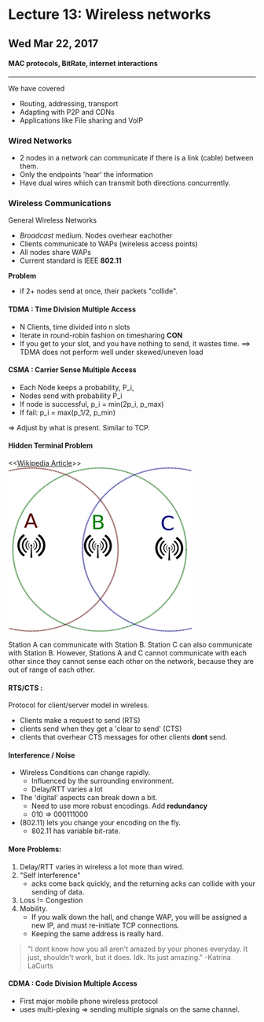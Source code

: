 # Lecture 13: Wireless networks
## Wed Mar 22, 2017
#### MAC protocols, BitRate, internet interactions
----------------------------
We have covered
- Routing, addressing, transport
- Adapting with P2P and CDNs
- Applications like File sharing and VoIP

### Wired Networks
- 2 nodes in a network can communicate if there is a link (cable) between them.
- Only the endpoints 'hear' the information
- Have dual wires which can transmit both directions concurrently.


### Wireless Communications
General Wireless Networks
-  _Broadcast_ medium. Nodes overhear eachother
- Clients communicate to WAPs (wireless access points)
- All nodes share WAPs
- Current standard is IEEE **802.11**    

**Problem**
- if 2+ nodes send at once, their packets "collide".

#### TDMA : Time Division Multiple Access
- N Clients, time divided into n slots
- Iterate in round-robin fashion on timesharing
**CON**
- If you get to your slot, and you have nothing to send, it wastes time. ==> TDMA does not perform well under skewed/uneven load

#### CSMA : Carrier Sense Multiple Access
- Each Node keeps a probability, P_i,
- Nodes send with probability P_i
- If node is successful, p_i = min(2p_i, p_max)
- If fail: p_i = max(p_1/2, p_min)

=> Adjust by what is present. Similar to TCP.

#### Hidden Terminal Problem
<<[Wikipedia  Article](https://en.wikipedia.org/wiki/Hidden_node_problem)>>     
![hidden-term](./img/hidden-term.png)     

Station A can communicate with Station B. Station C can also communicate with Station B. However, Stations A and C cannot communicate with each other since they cannot sense each other on the network, because they are out of range of each other.

#### RTS/CTS :
Protocol for client/server model in wireless.    
- Clients make a request to send (RTS)
- clients send when they get a 'clear to send' (CTS)
- clients that overhear CTS messages for other clients **dont** send.

#### Interference / Noise
- Wireless Conditions can change rapidly.
    - Influenced by the surrounding environment.
    - Delay/RTT varies a lot
- The 'digital' aspects can break down a bit.
    - Need to use more robust encodings. Add **redundancy**
    - 010 => 000111000
- (802.11) lets you change your encoding on the fly.
    - 802.11 has variable bit-rate.

#### More Problems:
1. Delay/RTT varies in wireless a lot more than wired.
2. "Self Interference"
    - acks come back quickly, and the returning acks can collide with your sending of data.
3. Loss != Congestion
4. Mobility.
    - If you walk down the hall, and change WAP, you will be assigned a new IP, and must re-initiate TCP connections.
    - Keeping the same address is really hard.

> "I dont know how you all aren't amazed by your phones everyday. It just, shouldn't work, but it does. Idk. Its just amazing." -Katrina LaCurts


#### CDMA : Code Division Multiple Access
- First major mobile phone wireless protocol
- uses multi-plexing => sending multiple signals on the same channel.
